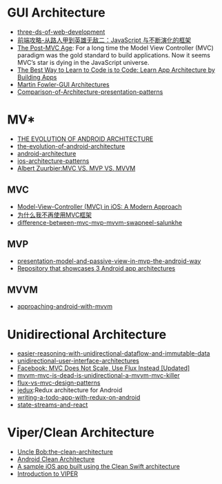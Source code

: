 
# GUI Architecture
 
 - [three-ds-of-web-development](http://developer.telerik.com/featured/three-ds-of-web-development-1-declarative-vs-imperative/)
 - [前端攻略-从路人甲到英雄无敌二：JavaScript 与不断演化的框架](https://segmentfault.com/a/1190000005353213#articleHeader9)
 - [The Post-MVC Age](https://realm.io/news/the-post-mvc-age/): For a long time the Model View Controller (MVC) paradigm was the gold standard to build applications. Now it seems MVC’s star is dying in the JavaScript universe.
 - [The Best Way to Learn to Code is to Code: Learn App Architecture by Building Apps](https://medium.com/javascript-scene/the-best-way-to-learn-to-code-is-to-code-learn-app-architecture-by-building-apps-7ec029db6e00#.cqmawrsoj)
 - [Martin Fowler-GUI Architectures](http://martinfowler.com/eaaDev/uiArchs.html)
 - [Comparison-of-Architecture-presentation-patterns](http://www.codeproject.com/Articles/66585/Comparison-of-Architecture-presentation-patterns-M)

# MV*
 
 - [THE EVOLUTION OF ANDROID ARCHITECTURE](http://zserge.com/blog/android-mvp-mvvm-redux-history.html)
 - [the-evolution-of-android-architecture](https://medium.com/@trikita/the-evolution-of-android-architecture-6c6f04fc1927#.uuk4iuh9e)
 - [android-architecture](https://medium.com/android-news/android-architecture-2f12e1c7d4db#.vzmxahsi0)
 - [ios-architecture-patterns](https://medium.com/ios-os-x-development/ios-architecture-patterns-ecba4c38de52#.iy9umjlqa)
- [Albert Zuurbier:MVC VS. MVP VS. MVVM](http://www.albertzuurbier.com/index.php/programming/84-mvc-vs-mvp-vs-mvvm)
## MVC
 - [Model-View-Controller (MVC) in iOS: A Modern Approach](https://www.raywenderlich.com/132662/mvc-in-ios-a-modern-approach?utm_source=tuicool&utm_medium=referral)
 - [为什么我不再使用MVC框架](http://www.infoq.com/cn/articles/no-more-mvc-frameworks?utm_source=infoq_en&utm_medium=link_on_en_item&utm_campaign=item_in_other_langs)
- [difference-between-mvc-mvp-mvvm-swapneel-salunkhe](https://www.linkedin.com/pulse/difference-between-mvc-mvp-mvvm-swapneel-salunkhe)
## MVP
 - [presentation-model-and-passive-view-in-mvp-the-android-way](https://medium.com/@andrzejchm/presentation-model-and-passive-view-in-mvp-the-android-way-fdba56a35b1e#.tgz1fwb6y)
- [Repository that showcases 3 Android app architectures](https://github.com/ivacf/archi)
## MVVM
 - [approaching-android-with-mvvm](https://labs.ribot.co.uk/approaching-android-with-mvvm-8ceec02d5442#.lmbtfveih)
 
 

# Unidirectional Architecture
 
 - [easier-reasoning-with-unidirectional-dataflow-and-immutable-data](https://open.bekk.no/easier-reasoning-with-unidirectional-dataflow-and-immutable-data)
 - [unidirectional-user-interface-architectures](http://staltz.com/unidirectional-user-interface-architectures.html)
 - [Facebook: MVC Does Not Scale, Use Flux Instead [Updated]](https://www.infoq.com/news/2014/05/facebook-mvc-flux)
 - [mvvm-mvc-is-dead-is-unidirectional-a-mvvm-mvc-killer](http://www.michaelridland.com/xamarin/mvvm-mvc-is-dead-is-unidirectional-a-mvvm-mvc-killer/)
 - [flux-vs-mvc-design-patterns](https://medium.com/hacking-and-gonzo/flux-vs-mvc-design-patterns-57b28c0f71b7#.p0h9ih5zj)
 - [jedux](https://github.com/trikita/jedux):Redux architecture for Android
 - [writing-a-todo-app-with-redux-on-android](https://medium.com/@trikita/writing-a-todo-app-with-redux-on-android-5de31cfbdb4f#.tku4k1n0o)
- [state-streams-and-react](https://medium.com/@markusctz/state-streams-and-react-7921e3c376a4#.dtrx0ep4j)
# Viper/Clean Architecture
 - [Uncle Bob:the-clean-architecture](https://blog.8thlight.com/uncle-bob/2012/08/13/the-clean-architecture.html)
 - [Android Clean Architecture](http://luboganev.github.io/blog/clean-architecture-pt1/)
 - [A sample iOS app built using the Clean Swift architecture](https://github.com/Clean-Swift/CleanStore)
 - [Introduction to VIPER](http://mutualmobile.github.io/blog/2013/12/04/viper-introduction/)

